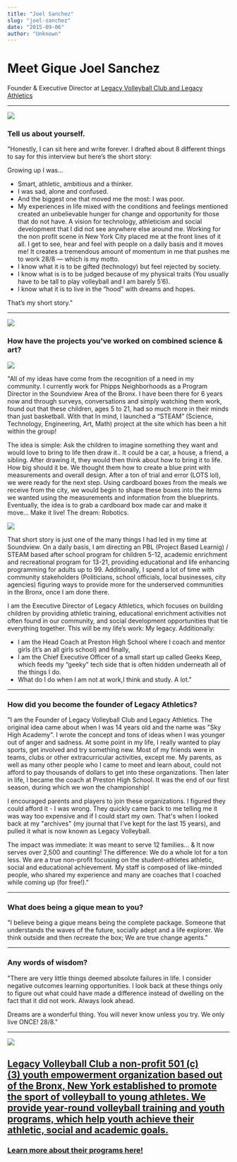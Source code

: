 ```yaml
---
title: "Joel Sanchez"
slug: "joel-sanchez"
date: "2015-09-06"
author: "Unknown"
---
```


# Meet Gique Joel Sanchez

Founder & Executive Director at [Legacy Volleyball Club and Legacy Athletics](http://www.legacyvbc.com/)

* * *

![](/images/general/image-asset.png?format=original)

### **Tell us about yourself.**

"Honestly, I can sit here and write forever. I drafted about 8 different things to say for this interview but here’s the short story:

Growing up I was...

-   Smart, athletic, ambitious and a thinker.
-   I was sad, alone and confused.
-   And the biggest one that moved me the most: I was poor.
-   My experiences in life mixed with the conditions and feelings mentioned created an unbelievable hunger for change and opportunity for those that do not have. A vision for technology, athleticism and social development that I did not see anywhere else around me. Working for the non profit scene in New York City placed me at the front lines of it all. I get to see, hear and feel with people on a daily basis and it moves me! It creates a tremendous amount of momentum in me that pushes me to work 28/8 — which is my motto.
-   I know what it is to be gifted (technology) but feel rejected by society.
-   I know what is is to be judged because of my physical traits (You usually have to be tall to play volleyball and I am barely 5’6).
-   I know what it is to live in the “hood” with dreams and hopes.

That’s my short story."

* * *

![](/images/general/image-asset.jpeg?format=original)

### How have the projects you've worked on combined science & art?

![](/images/general/image-asset.jpeg?format=original)

"All of my ideas have come from the recognition of a need in my community. I currently work for Phipps Neighborhoods as a Program Director in the Soundview Area of the Bronx. I have been there for 6 years now and through surveys, conversations and simply watching them work, found out that these children, ages 5 to 21, had so much more in their minds than just basketball. With that In mind, I launched a “STEAM” (Science, Technology, Engineering, Art, Math) project at the site which has been a hit within the group!

The idea is simple: Ask the children to imagine something they want and would love to bring to life then draw it.. It could be a car, a house, a friend, a sibling. After drawing it, they would then think about how to bring it to life. How big should it be. We thought them how to create a blue print with measurements and overall design. After a ton of trial and error (LOTS lol), we were ready for the next step. Using cardboard boxes from the meals we receive from the city, we would begin to shape these boxes into the items we wanted using the measurements and information from the blueprints. Eventually, the idea is to grab a cardboard box made car and make it move… Make it live! The dream: Robotics.

![](/images/general/image-asset.jpeg?format=original)

That short story is just one of the many things I had led in my time at Soundview. On a daily basis, I am directing an PBL (Project Based Learnig) / STEAM based after school program for children 5-12, academic enrichment and recreational program for 13-21, providing educational and life enhancing programming for adults up to 99. Additionally, I spend a lot of time with community stakeholders (Politicians, school officials, local businesses, city agencies) figuring ways to provide more for the underserved communities in the Bronx, once I am done there.

I am the Executive Director of Legacy Athletics, which focuses on building children by providing athletic training, educational enrichment activities not often found in our community, and social development opportunities that tie everything together. This will be my life’s work: My legacy. Additionally:

-   I am the Head Coach at Preston High School where I coach and mentor girls (it’s an all girls school) and finally,
-   I am the Chief Executive Officer of a small start up called Geeks Keep, which feeds my “geeky” tech side that is often hidden underneath all of the things I do.
-   What do I do when I am not at work,I think and study. A lot."

* * *

### How did you become the founder of Legacy Athletics?

"I am the Founder of Legacy Volleyball Club and Legacy Athletics. The original idea came about when I was 14 years old and the name was "Sky High Academy". I wrote the concept and tons of ideas when I was younger out of anger and sadness. At some point in my life, I really wanted to play sports, get involved and try something new. Most of my friends were in teams, clubs or other extracurricular activities, except me. My parents, as well as many other people who I came to meet and learn about, could not afford to pay thousands of dollars to get into these organizations. Then later in life, I became the coach at Preston High School. It was the end of our first season, during which we won the championship! 

I encouraged parents and players to join these organizations. I figured they could afford it - I was wrong. They quickly came back to me telling me it was way too expensive and if I could start my own. That's when I looked back at my "archives" (my journal that I've kept for the last 15 years), and pulled it what is now known as Legacy Volleyball. 

The impact was immediate: It was meant to serve 12 families... & It now serves over 2,500 and counting! The difference: We do a whole lot for a ton less. We are a true non-profit focusing on the student-athletes athletic, social and educational achievement. My staff is composed of like-minded people, who shared my experience and many are coaches that I coached while coming up (for free!)."

* * *

### **What does being a gique mean to you?** 

"I believe being a gique means being the complete package. Someone that understands the waves of the future, socially adept and a life explorer. We think outside and then recreate the box; We are true change agents."

* * *

### **Any words of wisdom?**

"There are very little things deemed absolute failures in life. I consider negative outcomes learning opportunities. I look back at these things only to figure out what could have made a difference instead of dwelling on the fact that it did not work. Always look ahead. 

Dreams are a wonderful thing. You will never know unless you try. We only live ONCE! 28/8."

* * *

[![](/images/general/image-asset.png?format=original)](http://www.legacyvbc.com/)

## [Legacy Volleyball Club a non-profit 501 (c)(3) youth empowerment organization based out of the Bronx, New York established to promote the sport of volleyball to young athletes. We provide year-round volleyball training and youth programs, which help youth achieve their athletic, social and academic goals.](http://www.legacyvbc.com/)

### [**Learn more about their programs here!**](http://www.legacyvbc.com/)